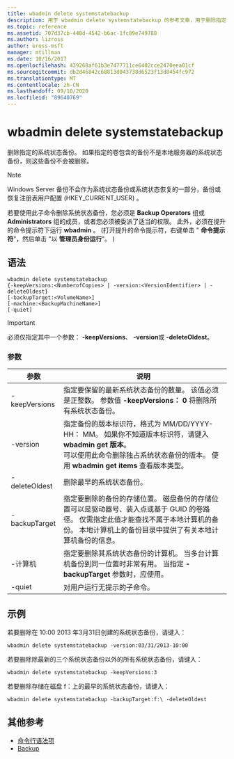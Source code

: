 ```yaml
---
title: wbadmin delete systemstatebackup
description: 用于 wbadmin delete systemstatebackup 的参考文章，用于删除指定的系统状态备份。
ms.topic: reference
ms.assetid: 707d37cb-448d-4542-b6ac-1fc89e749788
ms.author: lizross
author: eross-msft
manager: mtillman
ms.date: 10/16/2017
ms.openlocfilehash: 439268af61b3e7477711ce6402cce2470eea01cf
ms.sourcegitcommit: db2d46842c68813d043738d6523f13d8454fc972
ms.translationtype: MT
ms.contentlocale: zh-CN
ms.lasthandoff: 09/10/2020
ms.locfileid: "89640769"
---
```

# <a name="wbadmin-delete-systemstatebackup"></a>wbadmin delete systemstatebackup


删除指定的系统状态备份。 如果指定的卷包含的备份不是本地服务器的系统状态备份，则这些备份不会被删除。

> [!NOTE]
> Windows Server 备份不会作为系统状态备份或系统状态恢复的一部分，备份或恢复注册表用户配置 (HKEY_CURRENT_USER) 。

若要使用此子命令删除系统状态备份，您必须是 **Backup Operators** 组或 **Administrators** 组的成员，或者您必须被委派了适当的权限。 此外，必须在提升的命令提示符下运行 **wbadmin** 。  (打开提升的命令提示符，右键单击 " **命令提示符**"，然后单击 "以 **管理员身份运行**"。 ) 


## <a name="syntax"></a>语法

```
wbadmin delete systemstatebackup
{-keepVersions:<NumberofCopies> | -version:<VersionIdentifier> | -deleteOldest}
[-backupTarget:<VolumeName>]
[-machine:<BackupMachineName>]
[-quiet]
```

> [!IMPORTANT]
> 必须仅指定其中一个参数： **-keepVersions**、 **-version**或 **-deleteOldest**。

### <a name="parameters"></a>参数

|参数|说明|
|---------|-----------|
|-keepVersions|指定要保留的最新系统状态备份的数量。 该值必须是正整数。 参数值 **-keepVersions： 0** 将删除所有系统状态备份。|
|-version|指定备份的版本标识符，格式为 MM/DD/YYYY-HH： MM。 如果你不知道版本标识符，请键入 **wbadmin get 版本**。</br>可以使用此命令删除独占系统状态备份的版本。 使用 **wbadmin get items** 查看版本类型。|
|-deleteOldest|删除最早的系统状态备份。|
|-backupTarget|指定要删除的备份的存储位置。 磁盘备份的存储位置可以是驱动器号、装入点或基于 GUID 的卷路径。 仅需指定此值才能查找不属于本地计算机的备份。 本地计算机上的备份目录中提供了有关本地计算机备份的信息。|
|-计算机|指定要删除其系统状态备份的计算机。 当多台计算机备份到同一位置时非常有用。 当指定 **-backupTarget** 参数时，应使用。|
|-quiet|对用户运行无提示的子命令。|

## <a name="examples"></a>示例

若要删除在 10:00 2013 年3月31日创建的系统状态备份，请键入：
```
wbadmin delete systemstatebackup -version:03/31/2013-10:00
```
若要删除除最新的三个系统状态备份以外的所有系统状态备份，请键入：
```
wbadmin delete systemstatebackup -keepVersions:3
```
若要删除存储在磁盘 f：上的最早的系统状态备份，请键入：
```
wbadmin delete systemstatebackup -backupTarget:f:\ -deleteOldest
```

## <a name="additional-references"></a>其他参考

- [命令行语法项](command-line-syntax-key.md)
- [Backup](wbadmin.md)
